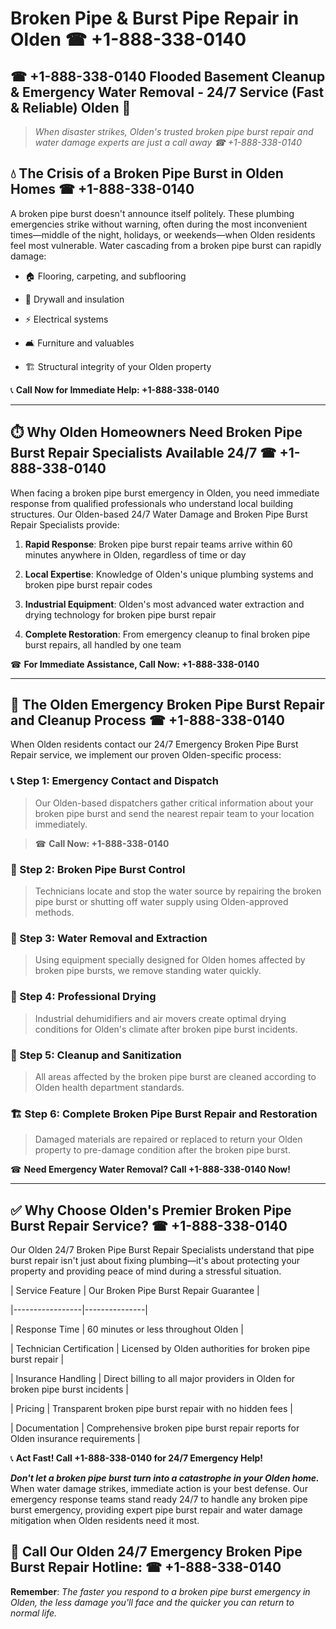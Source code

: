 # Broken Pipe & Burst Pipe Repair in Olden ☎ +1-888-338-0140  
## ☎ +1-888-338-0140 Flooded Basement Cleanup & Emergency Water Removal - 24/7 Service (Fast & Reliable) Olden 🚨  

> *When disaster strikes, Olden's trusted broken pipe burst repair and water damage experts are just a call away ☎ +1-888-338-0140*  

## 💧 The Crisis of a Broken Pipe Burst in Olden Homes ☎ +1-888-338-0140  

A broken pipe burst doesn't announce itself politely. These plumbing emergencies strike without warning, often during the most inconvenient times—middle of the night, holidays, or weekends—when Olden residents feel most vulnerable. Water cascading from a broken pipe burst can rapidly damage:  

* 🏠 Flooring, carpeting, and subflooring  
* 🧱 Drywall and insulation  
* ⚡ Electrical systems  
* 🛋️ Furniture and valuables  
* 🏗️ Structural integrity of your Olden property  

📞 **Call Now for Immediate Help: +1-888-338-0140**  

---  

## ⏱️ Why Olden Homeowners Need Broken Pipe Burst Repair Specialists Available 24/7 ☎ +1-888-338-0140  

When facing a broken pipe burst emergency in Olden, you need immediate response from qualified professionals who understand local building structures. Our Olden-based 24/7 Water Damage and Broken Pipe Burst Repair Specialists provide:  

1. **Rapid Response**: Broken pipe burst repair teams arrive within 60 minutes anywhere in Olden, regardless of time or day  
2. **Local Expertise**: Knowledge of Olden's unique plumbing systems and broken pipe burst repair codes  
3. **Industrial Equipment**: Olden's most advanced water extraction and drying technology for broken pipe burst repair  
4. **Complete Restoration**: From emergency cleanup to final broken pipe burst repairs, all handled by one team  

☎ **For Immediate Assistance, Call Now: +1-888-338-0140**  

---  

## 🔧 The Olden Emergency Broken Pipe Burst Repair and Cleanup Process ☎ +1-888-338-0140  

When Olden residents contact our 24/7 Emergency Broken Pipe Burst Repair service, we implement our proven Olden-specific process:  

### 📞 Step 1: Emergency Contact and Dispatch  
> Our Olden-based dispatchers gather critical information about your broken pipe burst and send the nearest repair team to your location immediately.  
> ☎ **Call Now: +1-888-338-0140**  

### 🚿 Step 2: Broken Pipe Burst Control  
> Technicians locate and stop the water source by repairing the broken pipe burst or shutting off water supply using Olden-approved methods.  

### 🌊 Step 3: Water Removal and Extraction  
> Using equipment specially designed for Olden homes affected by broken pipe bursts, we remove standing water quickly.  

### 💨 Step 4: Professional Drying  
> Industrial dehumidifiers and air movers create optimal drying conditions for Olden's climate after broken pipe burst incidents.  

### 🧼 Step 5: Cleanup and Sanitization  
> All areas affected by the broken pipe burst are cleaned according to Olden health department standards.  

### 🏗️ Step 6: Complete Broken Pipe Burst Repair and Restoration  
> Damaged materials are repaired or replaced to return your Olden property to pre-damage condition after the broken pipe burst.  

☎ **Need Emergency Water Removal? Call +1-888-338-0140 Now!**  

---  

## ✅ Why Choose Olden's Premier Broken Pipe Burst Repair Service? ☎ +1-888-338-0140  

Our Olden 24/7 Broken Pipe Burst Repair Specialists understand that pipe burst repair isn't just about fixing plumbing—it's about protecting your property and providing peace of mind during a stressful situation.  

| Service Feature | Our Broken Pipe Burst Repair Guarantee |  
|-----------------|---------------|  
| Response Time | 60 minutes or less throughout Olden |  
| Technician Certification | Licensed by Olden authorities for broken pipe burst repair |  
| Insurance Handling | Direct billing to all major providers in Olden for broken pipe burst incidents |  
| Pricing | Transparent broken pipe burst repair with no hidden fees |  
| Documentation | Comprehensive broken pipe burst repair reports for Olden insurance requirements |  

📞 **Act Fast! Call +1-888-338-0140 for 24/7 Emergency Help!**  

***Don't let a broken pipe burst turn into a catastrophe in your Olden home.*** When water damage strikes, immediate action is your best defense. Our emergency response teams stand ready 24/7 to handle any broken pipe burst emergency, providing expert pipe burst repair and water damage mitigation when Olden residents need it most.  

## 📱 Call Our Olden 24/7 Emergency Broken Pipe Burst Repair Hotline: ☎ +1-888-338-0140  

**Remember**: *The faster you respond to a broken pipe burst emergency in Olden, the less damage you'll face and the quicker you can return to normal life.*